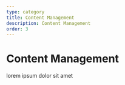 ```yaml
---
type: category
title: Content Management
description: Content Management
order: 3
---
```


# Content Management

lorem ipsum dolor sit amet
